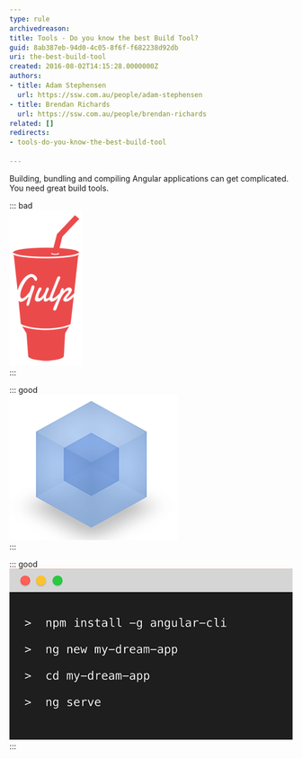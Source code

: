 ```yaml
---
type: rule
archivedreason: 
title: Tools - Do you know the best Build Tool?
guid: 8ab387eb-94d0-4c05-8f6f-f682238d92db
uri: the-best-build-tool
created: 2016-08-02T14:15:28.0000000Z
authors:
- title: Adam Stephensen
  url: https://ssw.com.au/people/adam-stephensen
- title: Brendan Richards
  url: https://ssw.com.au/people/brendan-richards
related: []
redirects:
- tools-do-you-know-the-best-build-tool

---
```


Building, bundling and compiling Angular applications can get complicated. You need great build tools.

<!--endintro-->


::: bad  
![Figure: Bad Example - Gulp requires hundreds of lines of config to build and bundle Angular applications](/rules/the-best-build-tool/gulp.png)  
:::


::: good  
![Figure: Good Example - Webpack is an open-source JavaScript module bundler that can be used to build your application (and lots more as well). Teams with advanced build requirements use Webpack. The downside of Webpack is that it requires a large investment in learning Webpack - if it isn't required, the Angular CLI is a better choice](/rules/the-best-build-tool/webpack.png)  
:::


::: good  
![Figure: Good Example - Use the Angular CLI on all new projects that don't require custom Webpack builds. The Angular CLI generates components, routes, services, and pipes, follows best practices as well as building applications for production. The Angular CLI build includes best practices including Tree Shaking and Ahead of Time (AoT) compilation out of the box! The Angular CLI uses Webpack under the covers](/rules/the-best-build-tool/cli.png)  
:::

